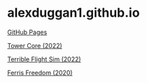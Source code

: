 # alexduggan1.github.io

[GitHub Pages](https://pages.github.com/)

[Tower Core (2022)](https://alexduggan1.github.io/TowerCore/)

[Terrible Flight Sim (2022)](https://alexduggan1.github.io/TerribleFlightSimulator)

[Ferris Freedom (2020)](https://alexduggan1.github.io/FerrisFreedom)
